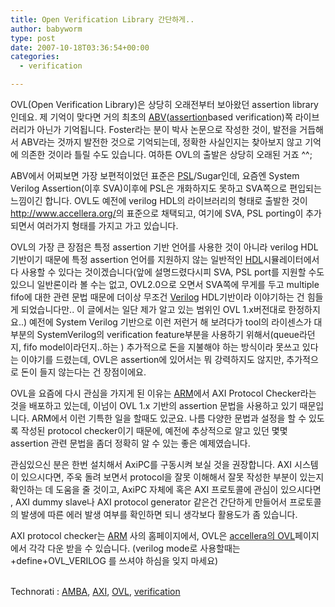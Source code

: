```yaml
---
title: Open Verification Library 간단하게..
author: babyworm
type: post
date: 2007-10-18T03:36:54+00:00
categories:
  - verification

---
```

OVL(Open Verification Library)은 상당히 오래전부터 보아왔던 assertion library인데요. 제 기억이 맞다면 거의 최초의 [ABV][1]([assertion][2]based verification)쪽 라이브러리가 아닌가 기억됩니다. Foster라는 분이 박사 논문으로 작성한 것이, 발전을 거듭해서 ABV라는 것까지 발전한 것으로 기억되는데, 정확한 사실인지는 찾아보지 않고 기억에 의존한 것이라 틀릴 수도 있습니다. 여하튼 OVL의 출발은 상당히 오래된 거죠 ^^;

ABV에서 어찌보면 가장 보편적이었던 표준은 [PSL][3]/Sugar인데, 요즘엔 System Verilog Assertion(이후 SVA)이후에 PSL은 개화하지도 못하고 SVA쪽으로 편입되는 느낌이긴 합니다. OVL도 예전에 verilog HDL의 라이브러리의 형태로 출발한 것이 <a href="http://www.accellera.org/" target="_blank">http://www.accellera.org/</a>의 표준으로 채택되고, 여기에 SVA, PSL porting이 추가되면서 여러가지 형태를 가지고 가고 있습니다.

OVL의 가장 큰 장점은 특정 assertion 기반 언어를 사용한 것이 아니라 verilog HDL 기반이기 때문에 특정 assertion 언어를 지원하지 않는 일반적인 [HDL][4]시뮬레이터에서 다 사용할 수 있다는 것이겠습니다(앞에 설명드렸다시피 SVA, PSL port를 지원할 수도 있으니 일반론이라 볼 수는 없고, OVL2.0으로 오면서 SVA쪽에 무게를 두고 multiple fifo에 대한 관련 문법 때문에 더이상 무조건 [Verilog][5] HDL기반이라 이야기하는 건 힘들게 되었습니다만.. 이 글에서는 일단 제가 알고 있는 범위인 OVL 1.x버전대로 한정하지요..) 예전에 System Verilog 기반으로 이런 저런거 해 보려다가 tool의 라이센스가 대부분의 SystemVerilog의 verification feature부분을 사용하기 위해서(queue라던지, fifo model이라던지..하는 ) 추가적으로 돈을 지불해야 하는 방식이라 못쓰고 있다는 이야기를 드렸는데, OVL은 assertion에 있어서는 뭐 강력하지도 않지만, 추가적으로 돈이 들지 않는다는 건 장점이에요.

OVL을 요즘에 다시 관심을 가지게 된 이유는 [ARM][6]에서 AXI Protocol Checker라는 것을 배포하고 있는데, 이넘이 OVL 1.x 기반의 assertion 문법을 사용하고 있기 때문입니다. ARM에서 이런 기특한 일을 할때도 있군요. 나름 다양한 문법과 설정을 할 수 있도록 작성된 protocol checker이기 때문에, 예전에 추상적으로 알고 있던 몇몇 assertion 관련 문법을 좀더 정확히 알 수 있는 좋은 예제였습니다.

관심있으신 분은 한번 설치해서 AxiPC를 구동시켜 보실 것을 권장합니다. AXI 시스템이 있으시다면, 주욱 돌려 보면서 protocol을 잘못 이해해서 잘못 작성한 부분이 있는지 확인하는 데 도움을 줄 것이고, AxiPC 자체에 혹은 AXI 프로토콜에 관심이 있으시다면 , AXI dummy slave나 AXI protocol generator 같은건 간단하게 만들어서 프로토콜의 발생에 따른 에러 발생 여부를 확인하면 되니 생각보다 활용도가 좀 있습니다.

AXI protocol checker는 <a href="http://www.arm.com/" target="_blank">ARM</a> 사의 홈페이지에서, OVL은 <a href="http://www.accellera.org/activities/ovl/" target="_blank">accellera의 OVL</a>페이지에서 각각 다운 받을 수 있습니다. (verilog mode로 사용할때는 +define+OVL_VERILOG 를 쓰셔야 하심을 잊지 마세요)

<p class="zoundry_bw_tags">
  <!-- Tag links generated by Zoundry Blog Writer. Do not manually edit. http://www.zoundry.com -->
  
  <br /> <span class="ztags"><span class="ztagspace">Technorati</span> : <a href="http://technorati.com/tag/AMBA" class="ztag" rel="tag">AMBA</a>, <a href="http://technorati.com/tag/AXI" class="ztag" rel="tag">AXI</a>, <a href="http://technorati.com/tag/OVL" class="ztag" rel="tag">OVL</a>, <a href="http://technorati.com/tag/verification" class="ztag" rel="tag">verification</a></span>
</p>

 [1]: http://en.wikipedia.org/wiki/ABV
 [2]: http://en.wikipedia.org/wiki/Assertion_%28computing%29
 [3]: http://en.wikipedia.org/wiki/PSL
 [4]: http://en.wikipedia.org/wiki/HDL
 [5]: http://en.wikipedia.org/wiki/Verilog
 [6]: http://en.wikipedia.org/wiki/ARM
